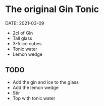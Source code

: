 # The original Gin Tonic 

DATE: 2021-03-09

- 2cl of Gin
- Tall glass
- 3-5 ice cubes
- Tonic water
- Lemon wedge


## TODO

- Add the gin and ice to the glass
- Add the lemon wedge
- Stir
- Top with tonic water
